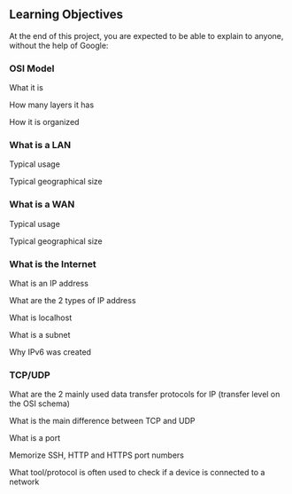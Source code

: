 ## Learning Objectives
At the end of this project, you are expected to be able to explain to anyone, without the help of Google:

### OSI Model
What it is

How many layers it has

How it is organized

### What is a LAN
Typical usage

Typical geographical size

### What is a WAN
Typical usage

Typical geographical size

### What is the Internet
What is an IP address

What are the 2 types of IP address

What is localhost

What is a subnet

Why IPv6 was created

### TCP/UDP
What are the 2 mainly used data transfer protocols for IP (transfer level on the OSI schema)

What is the main difference between TCP and UDP

What is a port

Memorize SSH, HTTP and HTTPS port numbers

What tool/protocol is often used to check if a device is connected to a network
